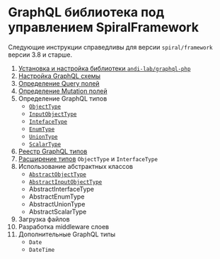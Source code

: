 # GraphQL библиотека под управлением SpiralFramework

Следующие инструкции справедливы для версии `spiral/framework` версии 3.8 и старше.

1. [Установка и настройка библиотеки `andi-lab/graphql-php`](install.md)
2. [Настройка GraphQL схемы](configure.md)
3. [Определение Query полей](query-filed.md)
4. [Определение Mutation полей](mutation-field.md)
5. Определение GraphQL типов
    - [`ObjectType`](object-type.md)
    - [`InputObjectType`](input-object-type.md)
    - [`IntefaceType`](interface-type.md)
    - [`EnumType`](enum-type.md)
    - [`UnionType`](union-type.md)
    - [`ScalarType`](scalar-type.md)
6. [Реестр GraphQL типов](type-registry.md)
7. [Расширение типов](additional-field.md) `ObjectType` и `InterfaceType`
8. Использование абстрактных классов
    - [`AbstractObjectType`](abstract-object-type.md)
    - [`AbstractInputObjectType`](abstract-input-object-type.md)
    - AbstractInterfaceType
    - AbstractEnumType
    - AbstractUnionType
    - AbstractScalarType
9. Загрузка файлов
10. Разработка middleware слоев
11. Дополнительные GraphQL типы
    - `Date`
    - `DateTime`
